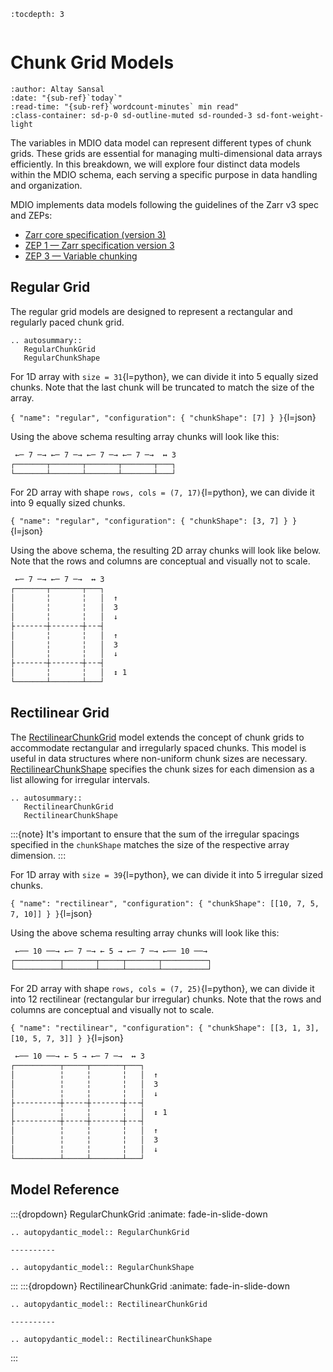 ```{eval-rst}
:tocdepth: 3
```

```{currentModule} mdio.builder.schemas.chunk_grid

```

# Chunk Grid Models

```{article-info}
:author: Altay Sansal
:date: "{sub-ref}`today`"
:read-time: "{sub-ref}`wordcount-minutes` min read"
:class-container: sd-p-0 sd-outline-muted sd-rounded-3 sd-font-weight-light
```

The variables in MDIO data model can represent different types of chunk grids.
These grids are essential for managing multi-dimensional data arrays efficiently.
In this breakdown, we will explore four distinct data models within the MDIO schema,
each serving a specific purpose in data handling and organization.

MDIO implements data models following the guidelines of the Zarr v3 spec and ZEPs:

- [Zarr core specification (version 3)](https://zarr-specs.readthedocs.io/en/latest/v3/core/v3.0.html)
- [ZEP 1 — Zarr specification version 3](https://zarr.dev/zeps/accepted/ZEP0001.html)
- [ZEP 3 — Variable chunking](https://zarr.dev/zeps/draft/ZEP0003.html)

## Regular Grid

The regular grid models are designed to represent a rectangular and regularly
paced chunk grid.

```{eval-rst}
.. autosummary::
   RegularChunkGrid
   RegularChunkShape
```

For 1D array with `size = 31`{l=python}, we can divide it into 5 equally sized
chunks. Note that the last chunk will be truncated to match the size of the array.

`{ "name": "regular", "configuration": { "chunkShape": [7] } }`{l=json}

Using the above schema resulting array chunks will look like this:

```bash
 ←─ 7 ─→ ←─ 7 ─→ ←─ 7 ─→ ←─ 7 ─→  ↔ 3
┌───────┬───────┬───────┬───────┬───┐
└───────┴───────┴───────┴───────┴───┘
```

For 2D array with shape `rows, cols = (7, 17)`{l=python}, we can divide it into 9
equally sized chunks.

`{ "name": "regular", "configuration": { "chunkShape": [3, 7] } }`{l=json}

Using the above schema, the resulting 2D array chunks will look like below.
Note that the rows and columns are conceptual and visually not to scale.

```bash
 ←─ 7 ─→ ←─ 7 ─→  ↔ 3
┌───────┬───────┬───┐
│       ╎       ╎   │  ↑
│       ╎       ╎   │  3
│       ╎       ╎   │  ↓
├╶╶╶╶╶╶╶┼╶╶╶╶╶╶╶┼╶╶╶┤
│       ╎       ╎   │  ↑
│       ╎       ╎   │  3
│       ╎       ╎   │  ↓
├╶╶╶╶╶╶╶┼╶╶╶╶╶╶╶┼╶╶╶┤
│       ╎       ╎   │  ↕ 1
└───────┴───────┴───┘
```

## Rectilinear Grid

The [RectilinearChunkGrid](RectilinearChunkGrid) model extends
the concept of chunk grids to accommodate rectangular and irregularly spaced chunks.
This model is useful in data structures where non-uniform chunk sizes are necessary.
[RectilinearChunkShape](RectilinearChunkShape) specifies the chunk sizes for each
dimension as a list allowing for irregular intervals.

```{eval-rst}
.. autosummary::
   RectilinearChunkGrid
   RectilinearChunkShape
```

:::{note}
It's important to ensure that the sum of the irregular spacings specified
in the `chunkShape` matches the size of the respective array dimension.
:::

For 1D array with `size = 39`{l=python}, we can divide it into 5 irregular sized
chunks.

`{ "name": "rectilinear", "configuration": { "chunkShape": [[10, 7, 5, 7, 10]] } }`{l=json}

Using the above schema resulting array chunks will look like this:

```bash
 ←── 10 ──→ ←─ 7 ─→ ← 5 → ←─ 7 ─→ ←── 10 ──→
┌──────────┬───────┬─────┬───────┬──────────┐
└──────────┴───────┴─────┴───────┴──────────┘
```

For 2D array with shape `rows, cols = (7, 25)`{l=python}, we can divide it into 12
rectilinear (rectangular bur irregular) chunks. Note that the rows and columns are
conceptual and visually not to scale.

`{ "name": "rectilinear", "configuration": { "chunkShape": [[3, 1, 3], [10, 5, 7, 3]] } }`{l=json}

```bash
 ←── 10 ──→ ← 5 → ←─ 7 ─→  ↔ 3
┌──────────┬─────┬───────┬───┐
│          ╎     ╎       ╎   │  ↑
│          ╎     ╎       ╎   │  3
│          ╎     ╎       ╎   │  ↓
├╶╶╶╶╶╶╶╶╶╶┼╶╶╶╶╶┼╶╶╶╶╶╶╶┼╶╶╶┤
│          ╎     ╎       ╎   │  ↕ 1
├╶╶╶╶╶╶╶╶╶╶┼╶╶╶╶╶┼╶╶╶╶╶╶╶┼╶╶╶┤
│          ╎     ╎       ╎   │  ↑
│          ╎     ╎       ╎   │  3
│          ╎     ╎       ╎   │  ↓
└──────────┴─────┴───────┴───┘
```

## Model Reference

:::{dropdown} RegularChunkGrid
:animate: fade-in-slide-down

```{eval-rst}
.. autopydantic_model:: RegularChunkGrid

----------

.. autopydantic_model:: RegularChunkShape
```

:::
:::{dropdown} RectilinearChunkGrid
:animate: fade-in-slide-down

```{eval-rst}
.. autopydantic_model:: RectilinearChunkGrid

----------

.. autopydantic_model:: RectilinearChunkShape
```

:::
